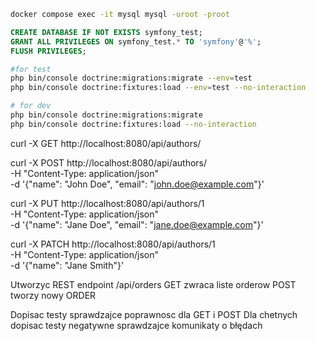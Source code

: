 ```bash
docker compose exec -it mysql mysql -uroot -proot
```

```sql
CREATE DATABASE IF NOT EXISTS symfony_test;
GRANT ALL PRIVILEGES ON symfony_test.* TO 'symfony'@'%';
FLUSH PRIVILEGES;
```

```bash
#for test
php bin/console doctrine:migrations:migrate --env=test
php bin/console doctrine:fixtures:load --env=test --no-interaction

# for dev
php bin/console doctrine:migrations:migrate
php bin/console doctrine:fixtures:load --no-interaction
```


curl -X GET http://localhost:8080/api/authors/

curl -X POST http://localhost:8080/api/authors/ \
-H "Content-Type: application/json" \
-d '{"name": "John Doe", "email": "john.doe@example.com"}'

curl -X PUT http://localhost:8080/api/authors/1 \
-H "Content-Type: application/json" \
-d '{"name": "Jane Doe", "email": "jane.doe@example.com"}'


curl -X PATCH http://localhost:8080/api/authors/1 \
-H "Content-Type: application/json" \
-d '{"name": "Jane Smith"}'





Utworzyc REST endpoint /api/orders
GET zwraca liste orderow
POST tworzy nowy ORDER

Dopisac testy sprawdzajce poprawnosc dla GET i POST
Dla chetnych dopisac testy negatywne sprawdzajce komunikaty o błędach




